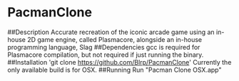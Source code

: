 # PacmanClone
##Description
Accurate recreation of the iconic arcade game using an in-house 2D game engine, called Plasmacore, alongside an in-house programming language, Slag
##Dependencies
gcc is required for Plasmacore compilation, but not required if just running the binary.
##Installation
'git clone https://github.com/Blrp/PacmanClone' 
Currently the only available build is for OSX.
##Running
Run "Pacman Clone OSX.app"